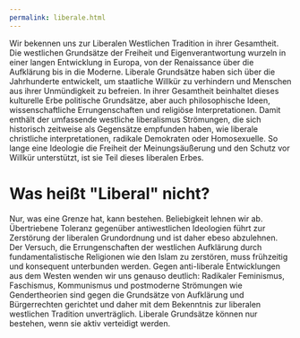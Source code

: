 ```yaml
---
permalink: liberale.html
---
```


Wir bekennen uns zur Liberalen Westlichen Tradition in ihrer Gesamtheit.
Die westlichen Grundsätze der Freiheit und Eigenverantwortung wurzeln in einer langen Entwicklung in Europa, von der Renaissance über die Aufklärung bis in die Moderne.
Liberale Grundsätze haben sich über die Jahrhunderte entwickelt, um staatliche Willkür zu verhindern und Menschen aus ihrer Unmündigkeit zu befreien.
In ihrer Gesamtheit beinhaltet dieses kulturelle Erbe politische Grundsätze, aber auch philosophische Ideen, wissenschaftliche Errungenschaften und religiöse Interpretationen.
Damit enthält der umfassende westliche liberalismus Strömungen, die sich historisch zeitweise als Gegensätze empfunden haben, wie liberale christliche interpretationen, radikale Demokraten oder Homosexuelle.
So lange eine Ideologie die Freiheit der Meinungsäußerung und den Schutz vor Willkür unterstützt, ist sie Teil dieses liberalen Erbes.

# Was heißt "Liberal" nicht?

Nur, was eine Grenze hat, kann bestehen.
Beliebigkeit lehnen wir ab.
Übertriebene Toleranz gegenüber antiwestlichen Ideologien führt zur Zerstörung der liberalen Grundordnung und ist daher ebeso abzulehnen.
Der Versuch, die Errungenschaften der westlichen Aufklärung durch fundamentalistische Religionen wie den Islam zu zerstören, muss frühzeitig und konsequent unterbunden werden.
Gegen anti-liberale Entwicklungen aus dem Westen wenden wir uns genauso deutlich:
Radikaler Feminismus, Faschismus, Kommunismus und postmoderne Strömungen wie Gendertheorien sind gegen die Grundsätze von Aufklärung und Bürgerrechten gerichtet und daher mit dem Bekenntnis zur liberalen westlichen Tradition unverträglich.
Liberale Grundsätze können nur bestehen, wenn sie aktiv verteidigt werden.
